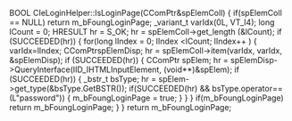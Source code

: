 BOOL  CIeLoginHelper::IsLoginPage(CComPtr<IHTMLElementCollection>&spElemColl)
{
    if(spElemColl == NULL)
        return m_bFoungLoginPage;
    _variant_t varIdx(0L, VT_I4);
    long lCount = 0;
    HRESULT hr  = S_OK;
    hr = spElemColl->get_length (&lCount);
    if (SUCCEEDED(hr))
    {
        for(long lIndex = 0; lIndex <lCount; lIndex++ ) 
        { 
            varIdx=lIndex;
                    CComPtr<IDispatch>spElemDisp;
            hr = spElemColl->item(varIdx, varIdx, &spElemDisp);
            if (SUCCEEDED(hr))
            {
                CComPtr<IHTMLInputElement> spElem;
                hr = spElemDisp->QueryInterface(IID_IHTMLInputElement, (void**)&spElem);
                if (SUCCEEDED(hr))
                {
                    _bstr_t bsType;
                    hr = spElem->get_type(&bsType.GetBSTR());
                    if(SUCCEEDED(hr) && bsType.operator==(L"password"))
                    {
                        m_bFoungLoginPage = true;
                    }
                }
            }
            if(m_bFoungLoginPage)
                return m_bFoungLoginPage;
        }
    }
    return m_bFoungLoginPage;

